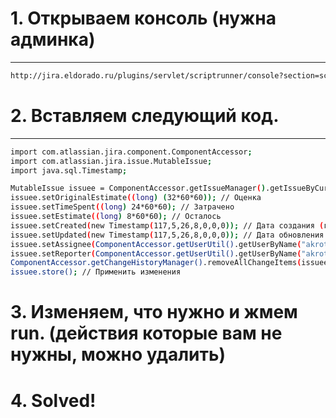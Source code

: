 # 1. Открываем консоль (нужна админка)
--------------------------------------
```sh
http://jira.eldorado.ru/plugins/servlet/scriptrunner/console?section=script_console
```

# 2. Вставляем следующий код.
---------------------------
```sh
import com.atlassian.jira.component.ComponentAccessor;
import com.atlassian.jira.issue.MutableIssue;
import java.sql.Timestamp;

MutableIssue issuee = ComponentAccessor.getIssueManager().getIssueByCurrentKey("Test-111"); // Номер задачи
issuee.setOriginalEstimate((long) (32*60*60)); // Оценка
issuee.setTimeSpent((long) 24*60*60); // Затрачено
issuee.setEstimate((long) 8*60*60); // Осталось
issuee.setCreated(new Timestamp(117,5,26,8,0,0,0)); // Дата создания (год - 1900/месяц/день/часы/минуты/секунды/наносекунды)
issuee.setUpdated(new Timestamp(117,5,26,8,0,0,0)); // Дата обновления (год - 1900/месяц/день/часы/минуты/секунды/наносекунды)
issuee.setAssignee(ComponentAccessor.getUserUtil().getUserByName("akrotov").getDirectoryUser()); // Устанавливаем исполнителя
issuee.setReporter(ComponentAccessor.getUserUtil().getUserByName("akrotov").getDirectoryUser()); // Устанавливаем автора
ComponentAccessor.getChangeHistoryManager().removeAllChangeItems(issuee); // Удалить историю
issuee.store(); // Применить изменения
```

# 3. Изменяем, что нужно и жмем run. (действия которые вам не нужны, можно удалить)
# 4. Solved!


